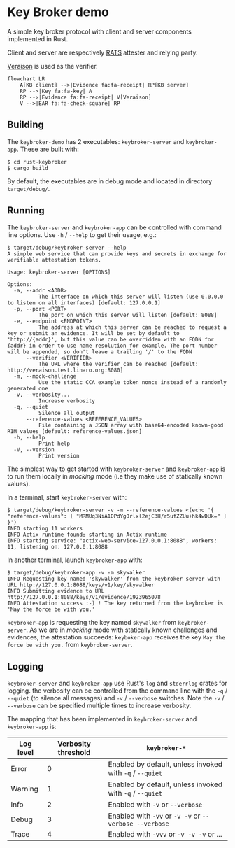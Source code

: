 # Key Broker demo

A simple key broker protocol with client and server components implemented in Rust.

Client and server are respectively [RATS](https://www.rfc-editor.org/rfc/rfc9334.html#figure-1) attester and relying party.

[Veraison](https://github.com/veraison/services) is used as the verifier.

```mermaid
flowchart LR
    A[KB client] -->|Evidence fa:fa-receipt| RP[KB server]
    RP -->|Key fa:fa-key| A
    RP -->|Evidence fa:fa-receipt| V[Veraison]
    V -->|EAR fa:fa-check-square| RP
```

## Building

The `keybroker-demo` has 2 executables: `keybroker-server` and `keybroker-app`.
These are built with:

```console
$ cd rust-keybroker
$ cargo build
```

By default, the executables are in debug mode and located in directory
`target/debug/`.

## Running

The `keybroker-server` and `keybroker-app` can be controlled with command line
options. Use `-h` / `--help` to get their usage, e.g.:

```
$ target/debug/keybroker-server --help
A simple web service that can provide keys and secrets in exchange for verifiable attestation tokens.

Usage: keybroker-server [OPTIONS]

Options:
  -a, --addr <ADDR>
          The interface on which this server will listen (use 0.0.0.0 to listen on all interfaces) [default: 127.0.0.1]
  -p, --port <PORT>
          The port on which this server will listen [default: 8088]
  -e, --endpoint <ENDPOINT>
          The address at which this server can be reached to request a key or submit an evidence. It will be set by default to 'http://{addr}', but this value can be overridden with an FQDN for {addr} in order to use name resolution for example. The port number will be appended, so don't leave a trailing '/' to the FQDN
      --verifier <VERIFIER>
          The URL where the verifier can be reached [default: http://veraison.test.linaro.org:8080]
  -m, --mock-challenge
          Use the static CCA example token nonce instead of a randomly generated one
  -v, --verbosity...
          Increase verbosity
  -q, --quiet
          Silence all output
      --reference-values <REFERENCE_VALUES>
          File containing a JSON array with base64-encoded known-good RIM values [default: reference-values.json]
  -h, --help
          Print help
  -V, --version
          Print version
```

The simplest way to get started with `keybroker-server` and `keybroker-app` is
to run them locally in _mocking_ mode (i.e they make use of statically known
values).

In a terminal, start `keybroker-server` with:

```console
$ target/debug/keybroker-server -v -m --reference-values <(echo '{ "reference-values": [ "MRMUq3NiA1DPdYg0rlxl2ejC3H/r5ufZZUu+hk4wDUk=" ] }')
INFO starting 11 workers
INFO Actix runtime found; starting in Actix runtime
INFO starting service: "actix-web-service-127.0.0.1:8088", workers: 11, listening on: 127.0.0.1:8088
```

In another terminal, launch `keybroker-app` with:

```console
$ target/debug/keybroker-app -v -m skywalker
INFO Requesting key named 'skywalker' from the keybroker server with URL http://127.0.0.1:8088/keys/v1/key/skywalker
INFO Submitting evidence to URL http://127.0.0.1:8088/keys/v1/evidence/1923965078
INFO Attestation success :-) ! The key returned from the keybroker is 'May the force be with you.'
```

`keybroker-app` is requesting the key named `skywalker` from `keybroker-server`.
As we are in _mocking_ mode with statically known challenges and evidences, the
attestation succeeds: `keyboker-app` receives the key `May the force be with
you.` from `keybroker-server`.

## Logging

`keybroker-server` and `keybroker-app` use Rust's `log` and `stderrlog` crates
for logging. the verbosity can be controlled from the command line with the `-q`
/ `--quiet` (to silence all messages) and `-v` / `--verbose` switches. Note the
`-v` / `--verbose` can be specified multiple times to increase verbosity.

The mapping that has been implemented in `keybroker-server` and `keybroker-app` is:

| Log level | Verbosity threshold | `keybroker-*`                                            |
| --------- | ------------------- | -------------------------------------------------------- |
| Error     |          0          | Enabled by default, unless invoked with `-q` / `--quiet` |
| Warning   |	       1          | Enabled by default, unless invoked with `-q` / `--quiet` |
| Info 	    |          2          | Enabled with `-v` or `--verbose`                         |
| Debug     |          3          | Enabled with `-vv` or `-v -v` or `--verbose --verbose`   |
| Trace     |          4          | Enabled with `-vvv` or `-v -v -v` or ...                 |
